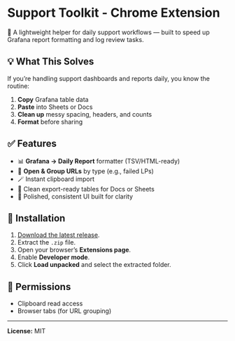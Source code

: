 # Support Toolkit - Chrome Extension

🧰 A lightweight helper for daily support workflows — built to speed up Grafana report formatting and log review tasks.

## 💡 What This Solves

If you’re handling support dashboards and reports daily, you know the routine:

1. **Copy** Grafana table data  
2. **Paste** into Sheets or Docs  
3. **Clean up** messy spacing, headers, and counts  
4. **Format** before sharing  

## ✅ Features

- 📊 **Grafana → Daily Report** formatter (TSV/HTML-ready)
- 🔗 **Open & Group URLs** by type (e.g., failed LPs)
- 🪄 Instant clipboard import
- 💾 Clean export-ready tables for Docs or Sheets
- 🎨 Polished, consistent UI built for clarity


## 🔧 Installation

1. [Download the latest release](https://github.com/elirangor/support-toolkit/releases/download/1.1/toolkit-v1.1.zip).  
2. Extract the `.zip` file.  
3. Open your browser’s **Extensions page**.  
4. Enable **Developer mode**.  
5. Click **Load unpacked** and select the extracted folder.

## 🔐 Permissions

- Clipboard read access  
- Browser tabs (for URL grouping)

---

**License:** MIT 
